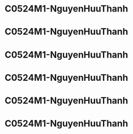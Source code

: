 # C0524M1-NguyenHuuThanh
# C0524M1-NguyenHuuThanh
# C0524M1-NguyenHuuThanh
# C0524M1-NguyenHuuThanh
# C0524M1-NguyenHuuThanh
# C0524M1-NguyenHuuThanh
